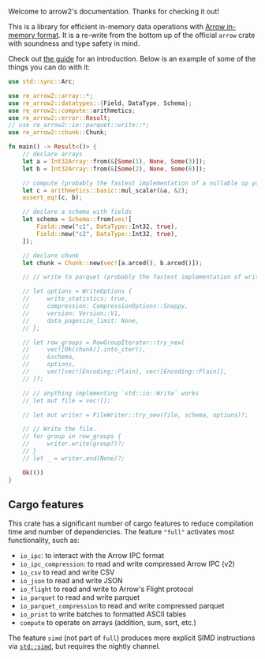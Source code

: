 Welcome to arrow2's documentation. Thanks for checking it out!

This is a library for efficient in-memory data operations with
[Arrow in-memory format](https://arrow.apache.org/docs/format/Columnar.html).
It is a re-write from the bottom up of the official `arrow` crate with soundness
and type safety in mind.

Check out [the guide](https://jorgecarleitao.github.io/arrow2/main/guide/) for an introduction.
Below is an example of some of the things you can do with it:

```rust
use std::sync::Arc;

use re_arrow2::array::*;
use re_arrow2::datatypes::{Field, DataType, Schema};
use re_arrow2::compute::arithmetics;
use re_arrow2::error::Result;
// use re_arrow2::io::parquet::write::*;
use re_arrow2::chunk::Chunk;

fn main() -> Result<()> {
    // declare arrays
    let a = Int32Array::from(&[Some(1), None, Some(3)]);
    let b = Int32Array::from(&[Some(2), None, Some(6)]);

    // compute (probably the fastest implementation of a nullable op you can find out there)
    let c = arithmetics::basic::mul_scalar(&a, &2);
    assert_eq!(c, b);

    // declare a schema with fields
    let schema = Schema::from(vec![
        Field::new("c1", DataType::Int32, true),
        Field::new("c2", DataType::Int32, true),
    ]);

    // declare chunk
    let chunk = Chunk::new(vec![a.arced(), b.arced()]);

    // // write to parquet (probably the fastest implementation of writing to parquet out there)

    // let options = WriteOptions {
    //     write_statistics: true,
    //     compression: CompressionOptions::Snappy,
    //     version: Version::V1,
    //     data_pagesize_limit: None,
    // };

    // let row_groups = RowGroupIterator::try_new(
    //     vec![Ok(chunk)].into_iter(),
    //     &schema,
    //     options,
    //     vec![vec![Encoding::Plain], vec![Encoding::Plain]],
    // )?;

    // // anything implementing `std::io::Write` works
    // let mut file = vec![];

    // let mut writer = FileWriter::try_new(file, schema, options)?;

    // // Write the file.
    // for group in row_groups {
    //     writer.write(group?)?;
    // }
    // let _ = writer.end(None)?;

    Ok(())
}
```

## Cargo features

This crate has a significant number of cargo features to reduce compilation
time and number of dependencies. The feature `"full"` activates most
functionality, such as:

* `io_ipc`: to interact with the Arrow IPC format
* `io_ipc_compression`: to read and write compressed Arrow IPC (v2)
* `io_csv` to read and write CSV
* `io_json` to read and write JSON
* `io_flight` to read and write to Arrow's Flight protocol
* `io_parquet` to read and write parquet
* `io_parquet_compression` to read and write compressed parquet
* `io_print` to write batches to formatted ASCII tables
* `compute` to operate on arrays (addition, sum, sort, etc.)

The feature `simd` (not part of `full`) produces more explicit SIMD instructions
via [`std::simd`](https://doc.rust-lang.org/nightly/std/simd/index.html), but requires the
nightly channel.
